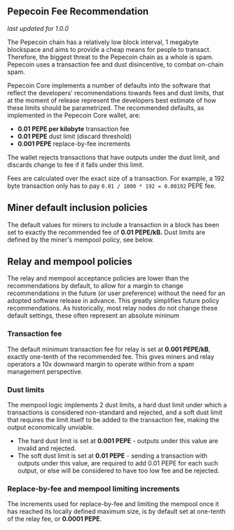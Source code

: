 Pepecoin Fee Recommendation
----------------------------

_last updated for 1.0.0_

The Pepecoin chain has a relatively low block interval, 1 megabyte blockspace
and aims to provide a cheap means for people to transact. Therefore, the biggest
threat to the Pepecoin chain as a whole is spam. Pepecoin uses a transaction fee
and dust disincentive, to combat on-chain spam.

Pepecoin Core implements a number of defaults into the software that reflect the
developers' recommendations towards fees and dust limits, that at the moment of
release represent the developers best estimate of how these limits should be
parametrized. The recommended defaults, as implemented in the Pepecoin Core
wallet, are:

- **0.01 PEPE per kilobyte** transaction fee
- **0.01 PEPE** dust limit (discard threshold)
- **0.001 PEPE** replace-by-fee increments

The wallet rejects transactions that have outputs under the dust limit, and
discards change to fee if it falls under this limit.

Fees are calculated over the exact size of a transaction. For example, a 192 byte
transaction only has to pay `0.01 / 1000 * 192 = 0.00192` PEPE fee.

## Miner default inclusion policies

The default values for miners to include a transaction in a block has been set
to exactly the recommended fee of **0.01 PEPE/kB.** Dust limits are defined by
the miner's mempool policy, see below.

## Relay and mempool policies

The relay and mempool acceptance policies are lower than the recommendations
by default, to allow for a margin to change recommendations in the future (or
user preference) without the need for an adopted software release in advance.
This greatly simplifies future policy recommendations. As historically, most
relay nodes do not change these default settings, these often represent an
absolute mininum

### Transaction fee

The default minimum transaction fee for relay is set at **0.001 PEPE/kB**,
exactly one-tenth of the recommended fee. This gives miners and relay operators
a 10x downward margin to operate within from a spam management perspective.

### Dust limits

The mempool logic implements 2 dust limits, a hard dust limit under which a
transactions is considered non-standard and rejected, and a soft dust limit
that requires the limit itself to be added to the transaction fee, making the
output economically unviable.

- The hard dust limit is set at **0.001 PEPE** - outputs under this value are
  invalid and rejected.
- The soft dust limit is set at **0.01 PEPE** - sending a transaction with outputs
  under this value, are required to add 0.01 PEPE for each such output, or else
  will be considered to have too low fee and be rejected.

### Replace-by-fee and mempool limiting increments

The increments used for replace-by-fee and limiting the mempool once it has
reached its locally defined maximum size, is by default set at one-tenth of
the relay fee, or **0.0001 PEPE**.
